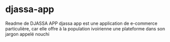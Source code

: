 # djassa-app
Readme de DJASSA APP
djassa app est une application de e-commerce particulière, car elle offre à la population ivoirienne une plateforme dans son jargon appelé nouchi
